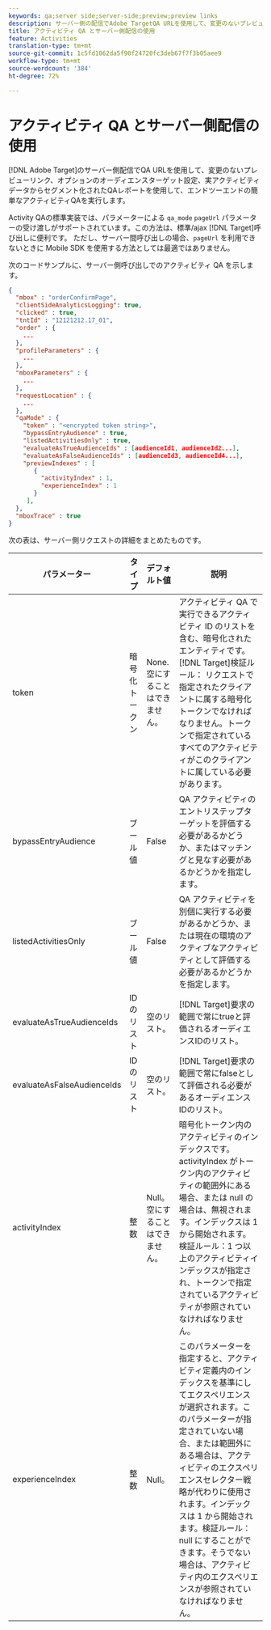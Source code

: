 ```yaml
---
keywords: qa;server side;server-side;preview;preview links
description: サーバー側の配信でAdobe TargetQA URLを使用して、変更のないプレビューリンク、オプションのオーディエンスターゲット設定、ライブアクティビティデータからセグメント化されたQAレポートを使用して、エンドツーエンドのアクティビティQAを簡単に実行します。
title: アクティビティ QA とサーバー側配信の使用
feature: Activities
translation-type: tm+mt
source-git-commit: 1c5fd1062da5f90f24720fc3deb67f7f3b05aee9
workflow-type: tm+mt
source-wordcount: '384'
ht-degree: 72%

---
```



# アクティビティ QA とサーバー側配信の使用

[!DNL Adobe Target]のサーバー側配信でQA URLを使用して、変更のないプレビューリンク、オプションのオーディエンスターゲット設定、実アクティビティデータからセグメント化されたQAレポートを使用して、エンドツーエンドの簡単なアクティビティQAを実行します。

Activity QAの標準実装では、パラメーターによる `qa_mode` `pageUrl` パラメーターの受け渡しがサポートされています。この方法は、標準/ajax [!DNL Target]呼び出しに便利です。 ただし、サーバー間呼び出しの場合、`pageUrl` を利用できないときに Mobile SDK を使用する方法としては最適ではありません。

次のコードサンプルに、サーバー側呼び出しでのアクティビティ QA を示します。

```json
{
  "mbox" : "orderConfirmPage",
  "clientSideAnalyticsLogging": true,
  "clicked" : true,
  "tntId" : "12121212.17_01",
  "order" : {
    ...
  },
  "profileParameters" : {
    ...
  },
  "mboxParameters" : {
    ...
  },
  "requestLocation" : {
    ...
  },
  "qaMode" : {
    "token" : "<encrypted token string>",
    "bypassEntryAudience" : true,
    "listedActivitiesOnly" : true,
    "evaluateAsTrueAudienceIds" : [audienceId1, audienceId2...],
    "evaluateAsFalseAudienceIds" : [audienceId3, audienceId4...],
    "previewIndexes" : [
       {
         "activityIndex" : 1,
         "experienceIndex" : 1
       }
     ],
  },
  "mboxTrace" : true
}
```

次の表は、サーバー側リクエストの詳細をまとめたものです。

| パラメーター | タイプ | デフォルト値 | 説明 |
|--- |--- |--- |--- |
| token | 暗号化トークン | None.<br>空にすることはできません。 | アクティビティ QA で実行できるアクティビティ ID のリストを含む、暗号化されたエンティティです。<br>[!DNL Target]検証ルール： リクエストで指定されたクライアントに属する暗号化トークンでなければなりません。トークンで指定されているすべてのアクティビティがこのクライアントに属している必要があります。 |
| bypassEntryAudience | ブール値 | False | QA アクティビティのエントリステップターゲットを評価する必要があるかどうか、またはマッチングと見なす必要があるかどうかを指定します。 |
| listedActivitiesOnly | ブール値 | False | QA アクティビティを別個に実行する必要があるかどうか、または現在の環境のアクティブなアクティビティとして評価する必要があるかどうかを指定します。 |
| evaluateAsTrueAudienceIds | ID のリスト | 空のリスト。 | [!DNL Target]要求の範囲で常にtrueと評価されるオーディエンスIDのリスト。 |
| evaluateAsFalseAudienceIds | ID のリスト | 空のリスト。 | [!DNL Target]要求の範囲で常にfalseとして評価される必要があるオーディエンスIDのリスト。 |
| activityIndex | 整数 | Null。<br>空にすることはできません。 | 暗号化トークン内のアクティビティのインデックスです。activityIndex がトークン内のアクティビティの範囲外にある場合、または null の場合は、無視されます。インデックスは 1 から開始されます。<br>検証ルール：1 つ以上のアクティビティインデックスが指定され、トークンで指定されているアクティビティが参照されていなければなりません。 |
| experienceIndex | 整数 | Null。 | このパラメーターを指定すると、アクティビティ定義内のインデックスを基準にしてエクスペリエンスが選択されます。このパラメーターが指定されていない場合、または範囲外にある場合は、アクティビティのエクスペリエンスセレクター戦略が代わりに使用されます。インデックスは 1 から開始されます。検証ルール：null にすることができます。そうでない場合は、アクティビティ内のエクスペリエンスが参照されていなければなりません。 |